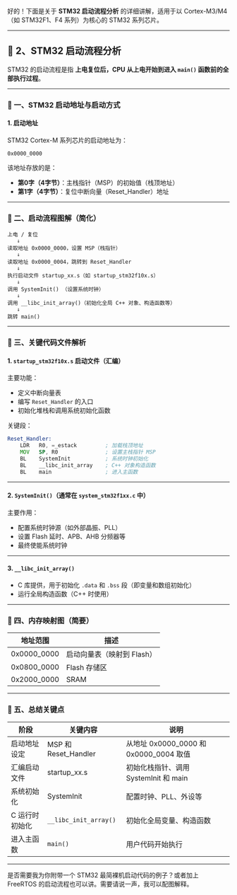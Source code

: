 好的！下面是关于 **STM32 启动流程分析** 的详细讲解，适用于以 Cortex-M3/M4（如 STM32F1、F4 系列）为核心的 STM32 系列芯片。

---

## 🧭 2、STM32 启动流程分析

STM32 的启动流程是指 **上电复位后，CPU 从上电开始到进入 `main()` 函数前的全部执行过程**。

---

### 🧩 一、STM32 启动地址与启动方式

#### 1. 启动地址

STM32 Cortex-M 系列芯片的启动地址为：

```
0x0000_0000
```

该地址存放的是：

* **第0字（4字节）**：主栈指针（MSP）的初始值（栈顶地址）
* **第1字（4字节）**：复位中断向量（Reset\_Handler）地址

---

### 🧩 二、启动流程图解（简化）

```text
上电 / 复位
   ↓
读取地址 0x0000_0000，设置 MSP（栈指针）
   ↓
读取地址 0x0000_0004，跳转到 Reset_Handler
   ↓
执行启动文件 startup_xx.s（如 startup_stm32f10x.s）
   ↓
调用 SystemInit() （设置系统时钟）
   ↓
调用 __libc_init_array()（初始化全局 C++ 对象、构造函数等）
   ↓
跳转 main()
```

---

### 🧩 三、关键代码文件解析

#### 1. `startup_stm32f10x.s` 启动文件（汇编）

主要功能：

* 定义中断向量表
* 编写 `Reset_Handler` 的入口
* 初始化堆栈和调用系统初始化函数

关键段：

```asm
Reset_Handler:
    LDR   R0, =_estack         ; 加载栈顶地址
    MOV   SP, R0               ; 设置主栈指针 MSP
    BL    SystemInit           ; 系统时钟初始化
    BL    __libc_init_array    ; C++ 对象构造函数
    BL    main                 ; 进入主函数
```

---

#### 2. `SystemInit()`（通常在 `system_stm32f1xx.c` 中）

主要作用：

* 配置系统时钟源（如外部晶振、PLL）
* 设置 Flash 延时、APB、AHB 分频器等
* 最终使能系统时钟

---

#### 3. `__libc_init_array()`

* C 库提供，用于初始化 `.data` 和 `.bss` 段（即变量和数组初始化）
* 运行全局构造函数（C++ 时使用）

---

### 🧩 四、内存映射图（简要）

| 地址范围         | 描述               |
| ------------ | ---------------- |
| 0x0000\_0000 | 启动向量表（映射到 Flash） |
| 0x0800\_0000 | Flash 存储区        |
| 0x2000\_0000 | SRAM             |

---

### 🧩 五、总结关键点

| 阶段       | 关键内容                  | 说明                                 |
| -------- | --------------------- | ---------------------------------- |
| 启动地址设定   | MSP 和 Reset\_Handler  | 从地址 0x0000\_0000 和 0x0000\_0004 取值 |
| 汇编启动文件   | startup\_xx.s         | 初始化栈指针、调用 SystemInit 和 main        |
| 系统初始化    | SystemInit            | 配置时钟、PLL、外设等                       |
| C 运行时初始化 | `__libc_init_array()` | 初始化全局变量、构造函数                       |
| 进入主函数    | `main()`              | 用户代码开始执行                           |

---

是否需要我为你附带一个 STM32 最简裸机启动代码的例子？或者加上 FreeRTOS 的启动流程也可以讲。需要请说一声，我可以配图解释。
